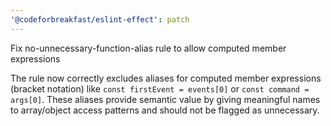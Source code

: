 ```yaml
---
'@codeforbreakfast/eslint-effect': patch
---
```


Fix no-unnecessary-function-alias rule to allow computed member expressions

The rule now correctly excludes aliases for computed member expressions (bracket notation) like `const firstEvent = events[0]` or `const command = args[0]`. These aliases provide semantic value by giving meaningful names to array/object access patterns and should not be flagged as unnecessary.
